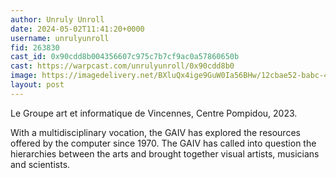 ```yaml
---
author: Unruly Unroll
date: 2024-05-02T11:41:20+0000
username: unrulyunroll
fid: 263830
cast_id: 0x90cdd8b004356607c975c7b7cf9ac0a57860650b
cast: https://warpcast.com/unrulyunroll/0x90cdd8b0
image: https://imagedelivery.net/BXluQx4ige9GuW0Ia56BHw/12cbae52-babc-4133-3164-35acc2fd1500/original
layout: post
---
```

Le Groupe art et informatique de Vincennes, Centre Pompidou, 2023.  
  
With a multidisciplinary vocation, the GAIV has explored the resources offered by the computer since 1970. The GAIV has called into question the hierarchies between the arts and brought together visual artists, musicians and scientists.  

<img src='https://imagedelivery.net/BXluQx4ige9GuW0Ia56BHw/12cbae52-babc-4133-3164-35acc2fd1500/original' alt='' referrerpolicy='no-referrer'/>
<img src='https://imagedelivery.net/BXluQx4ige9GuW0Ia56BHw/f7f98e6a-dc3e-4ff3-de2b-1589a844a500/original' alt='' referrerpolicy='no-referrer'/>